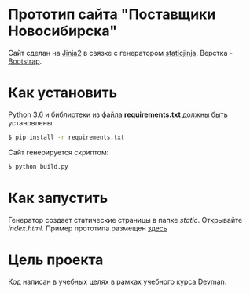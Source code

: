 # Прототип сайта "Поставщики Новосибирска"

Сайт сделан на [Jinja2](http://jinja.pocoo.org/docs/2.10/) в связке с генератором [staticjinja](https://staticjinja.readthedocs.io/en/latest/). Верстка - [Bootstrap](https://getbootstrap.com/).


# Как установить

Python 3.6 и библиотеки из файла **requirements.txt** должны быть установлены.

```bash
$ pip install -r requirements.txt
```

Сайт генерируется скриптом:

```bash
$ python build.py
```


# Как запустить

Генератор создает статические страницы в папке *static*. Открывайте *index.html*. Пример прототипа размещен [здесь](https://olegush.github.io/22_proto_markup_new/static/index.html)


# Цель проекта

Код написан в учебных целях в рамках учебного курса [Devman](https://devman.org/).
